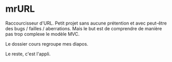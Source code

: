 mrURL
=====

Raccourcisseur d'URL.
Petit projet sans aucune prétention et avec peut-être des bugs / failles / aberrations.
Mais le but est de comprendre de manière pas trop complexe le modèle MVC. 

Le dossier cours regroupe mes diapos. 

Le reste, c'est l'appli. 

